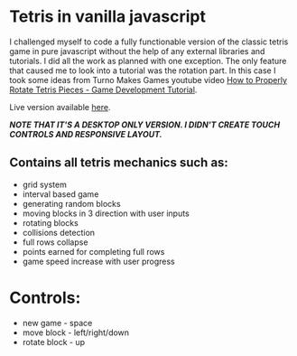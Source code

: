 # Tetris in vanilla javascript
I challenged myself to code a fully functionable version of the classic tetris game in pure javascript without the help of any external libraries and tutorials. I did all the work as planned with one exception. The only feature that caused me to look into a tutorial was the rotation part. In this case I took some ideas from Turno Makes Games youtube video [How to Properly Rotate Tetris Pieces - Game Development Tutorial](https://www.youtube.com/watch?v=yIpk5TJ_uaI&t=1024s).

Live version available [here](https://third-clock.surge.sh/).

***NOTE THAT IT'S A DESKTOP ONLY VERSION. I DIDN'T CREATE TOUCH CONTROLS AND RESPONSIVE LAYOUT.***

## Contains all tetris mechanics such as:
- grid system
- interval based game
- generating random blocks
- moving blocks in 3 direction with user inputs
- rotating blocks
- collisions detection
- full rows collapse 
- points earned for completing full rows
- game speed increase with user progress

# Controls:
- new game - space
- move block - left/right/down
- rotate block - up
